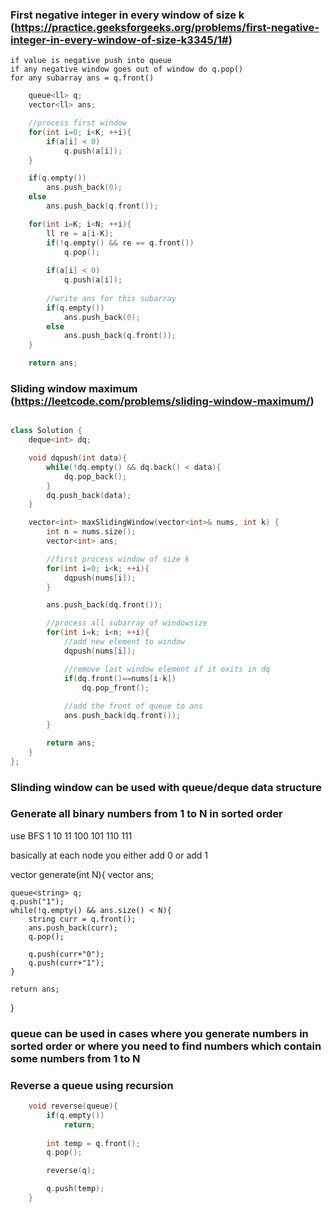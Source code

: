 ### First negative integer in every window of size k  (https://practice.geeksforgeeks.org/problems/first-negative-integer-in-every-window-of-size-k3345/1#)

	if value is negative push into queue
	if any negative window goes out of window do q.pop()
	for any subarray ans = q.front()


```c++
	queue<ll> q;
	vector<ll> ans;

	//process first window
	for(int i=0; i<K; ++i){
		if(a[i] < 0)
			q.push(a[i]);
	}

	if(q.empty())
		ans.push_back(0);
	else
		ans.push_back(q.front());

	for(int i=K; i<N; ++i){
		ll re = a[i-K];
		if(!q.empty() && re == q.front())
			q.pop();
		
		if(a[i] < 0)
			q.push(a[i]);
		
		//write ans for this subarray
		if(q.empty())
			ans.push_back(0);
		else
			ans.push_back(q.front());
	}

	return ans;

```





### Sliding window maximum (https://leetcode.com/problems/sliding-window-maximum/)

```c++

class Solution {
	deque<int> dq;

	void dqpush(int data){
		while(!dq.empty() && dq.back() < data){
			dq.pop_back();
		}
		dq.push_back(data);
	}

    vector<int> maxSlidingWindow(vector<int>& nums, int k) {
		int n = nums.size();
		vector<int> ans;

		//first process window of size k
		for(int i=0; i<k; ++i){
			dqpush(nums[i]);
		}

		ans.push_back(dq.front());

		//process all subarray of windowsize
		for(int i=k; i<n; ++i){
			//add new element to window
			dqpush(nums[i]);

			//remove last window element if it exits in dq
			if(dq.front()==nums[i-k])
				dq.pop_front();
			
			//add the front of queue to ans
			ans.push_back(dq.front());
		}

		return ans;
    }
};

```


### Slinding window can be used with queue/deque data structure


### Generate all binary numbers from 1 to N in sorted order
use BFS
		1
	10		11
100	  101  110  111

basically at each node you either add 0 or add 1

vector<string> generate(int N){
	vector<string> ans;

	queue<string> q;
	q.push("1");
	while(!q.empty() && ans.size() < N){
		string curr = q.front();
		ans.push_back(curr);
		q.pop();

		q.push(curr+"0");
		q.push(curr+"1");
	}

	return ans;
}

### queue can be used in cases where you generate numbers in sorted order or where you need to find numbers which contain some numbers from 1 to N



### Reverse a queue using recursion

```c++
	void reverse(queue){
		if(q.empty())
			return;
		
		int temp = q.front();
		q.pop();

		reverse(q);

		q.push(temp);
	}
```